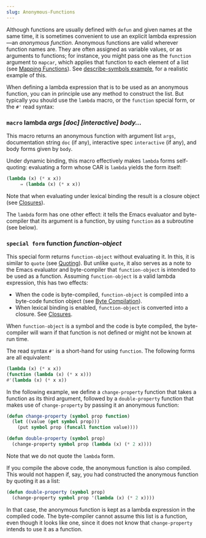 ```yaml
---
slug: Anonymous-Functions
---
```


Although functions are usually defined with `defun` and given names at the same time, it is sometimes convenient to use an explicit lambda expression—an *anonymous function*. Anonymous functions are valid wherever function names are. They are often assigned as variable values, or as arguments to functions; for instance, you might pass one as the `function` argument to `mapcar`, which applies that function to each element of a list (see [Mapping Functions](Mapping-Functions)). See [describe-symbols example](describe_002dsymbols-example), for a realistic example of this.

When defining a lambda expression that is to be used as an anonymous function, you can in principle use any method to construct the list. But typically you should use the `lambda` macro, or the `function` special form, or the `#'` read syntax:

### <span className="tag macro">`macro`</span> **lambda** *args \[doc] \[interactive] body…*

This macro returns an anonymous function with argument list `args`, documentation string `doc` (if any), interactive spec `interactive` (if any), and body forms given by `body`.

Under dynamic binding, this macro effectively makes `lambda` forms self-quoting: evaluating a form whose CAR is `lambda` yields the form itself:

```lisp
(lambda (x) (* x x))
     ⇒ (lambda (x) (* x x))
```

Note that when evaluating under lexical binding the result is a closure object (see [Closures](Closures)).

The `lambda` form has one other effect: it tells the Emacs evaluator and byte-compiler that its argument is a function, by using `function` as a subroutine (see below).

### <span className="tag specialform">`special form`</span> **function** *function-object*

This special form returns `function-object` without evaluating it. In this, it is similar to `quote` (see [Quoting](Quoting)). But unlike `quote`, it also serves as a note to the Emacs evaluator and byte-compiler that `function-object` is intended to be used as a function. Assuming `function-object` is a valid lambda expression, this has two effects:

*   When the code is byte-compiled, `function-object` is compiled into a byte-code function object (see [Byte Compilation](Byte-Compilation)).
*   When lexical binding is enabled, `function-object` is converted into a closure. See [Closures](Closures).

When `function-object` is a symbol and the code is byte compiled, the byte-compiler will warn if that function is not defined or might not be known at run time.

The read syntax `#'` is a short-hand for using `function`. The following forms are all equivalent:

```lisp
(lambda (x) (* x x))
(function (lambda (x) (* x x)))
#'(lambda (x) (* x x))
```

In the following example, we define a `change-property` function that takes a function as its third argument, followed by a `double-property` function that makes use of `change-property` by passing it an anonymous function:

```lisp
(defun change-property (symbol prop function)
  (let ((value (get symbol prop)))
    (put symbol prop (funcall function value))))
```



```lisp
(defun double-property (symbol prop)
  (change-property symbol prop (lambda (x) (* 2 x))))
```

Note that we do not quote the `lambda` form.

If you compile the above code, the anonymous function is also compiled. This would not happen if, say, you had constructed the anonymous function by quoting it as a list:

```lisp
(defun double-property (symbol prop)
  (change-property symbol prop '(lambda (x) (* 2 x))))
```

In that case, the anonymous function is kept as a lambda expression in the compiled code. The byte-compiler cannot assume this list is a function, even though it looks like one, since it does not know that `change-property` intends to use it as a function.
